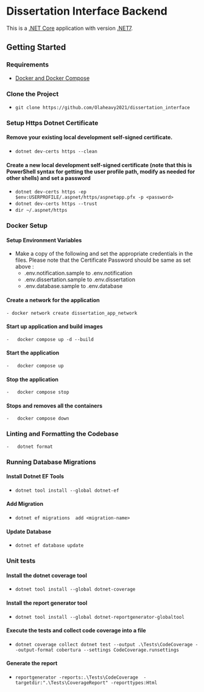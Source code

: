# Dissertation Interface Backend
This is a [.NET Core](https://learn.microsoft.com/en-us/dotnet/core/introduction) application with version [.NET7](https://learn.microsoft.com/en-us/dotnet/core/whats-new/dotnet-7).

## Getting Started

### Requirements
-   [ Docker and Docker Compose](https://www.docker.com/products/docker-desktop/)

### Clone the Project
- `git clone https://github.com/Olaheavy2021/dissertation_interface`

### Setup Https Dotnet Certificate

#### Remove your existing local development self-signed certificate.

- `dotnet dev-certs https --clean`

#### Create a new local development self-signed certificate (note that this is PowerShell syntax for getting the user profile path, modify as needed for other shells) and set a password
- `dotnet dev-certs https -ep $env:USERPROFILE/.aspnet/https/aspnetapp.pfx -p <password>`
- `dotnet dev-certs https --trust`
- `dir ~/.aspnet/https`

### Docker Setup
#### Setup Environment Variables
- Make a copy of the following and set the appropriate credentials in the files. Please note that the Certificate Password should be same as set above :
    - .env.notification.sample to .env.notification
    - .env.dissertation.sample to .env.dissertation
    - .env.database.sample to .env.database
  
#### Create a network for the application
    - docker network create dissertation_app_network

#### Start up application and build images

    -   docker compose up -d --build

#### Start the application

    -   docker compose up

#### Stop the application

    -   docker compose stop

#### Stops and removes all the containers

    -   docker compose down

### Linting and Formatting the Codebase
    -   dotnet format
### Running Database Migrations

#### Install Dotnet EF Tools
  -   ```dotnet tool install --global dotnet-ef```

#### Add Migration
  - ```dotnet ef migrations  add <migration-name>```

#### Update Database
  -  ```dotnet ef database update```

### Unit tests
#### Install the dotnet coverage tool
  - ``` dotnet tool install --global dotnet-coverage ```
#### Install the report generator tool
 - ``` dotnet tool install --global dotnet-reportgenerator-globaltool ```
####  Execute the tests and collect code coverage into a file
 - ```dotnet coverage collect dotnet test --output .\Tests\CodeCoverage --output-format cobertura --settings CodeCoverage.runsettings ```
#### Generate the report
- ``` reportgenerator -reports:.\Tests\CodeCoverage  -targetdir:".\Tests\CoverageReport" -reporttypes:Html  ```

